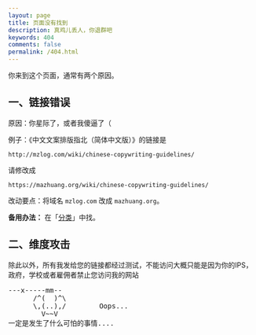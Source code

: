 ```yaml
---
layout: page
title: 页面没有找到
description: 真鸡儿丢人，你退群吧
keywords: 404
comments: false
permalink: /404.html
---
```


你来到这个页面，通常有两个原因。

## 一、链接错误

原因：你星际了，或者我傻逼了（

例子：《中文文案排版指北（简体中文版）》的链接是

```
http://mzlog.com/wiki/chinese-copywriting-guidelines/
```

请修改成

```
https://mazhuang.org/wiki/chinese-copywriting-guidelines/
```

改动要点：将域名 `mzlog.com` 改成 `mazhuang.org`。

**备用办法：** 在「[分类](/categories/)」中找。

## 二、维度攻击

除此以外，所有我发给您的链接都经过测试，不能访问大概只能是因为你的IPS，政府，学校或者雇佣者禁止您访问我的网站

<!----------------------------------------------------------------
         mm
      /^(  )^\                     Ascii arts included in this page:
      \,(..),/                     - R2D2, provided by: http://www.chris.com/
        V~~V                       - Texts, generated from: http://www.network-science.de/ascii/
                                   http:// cnfeat.github.io

------------------------------------------------------------------>

  <style>
    pre {
          background: none;
          border: none;
    }
  </style>

  <pre>
---x-----mm--
      /^(  )^\
      \,(..),/        Oops...
        V~~V
一定是发生了什么可怕的事情....
    </pre>
